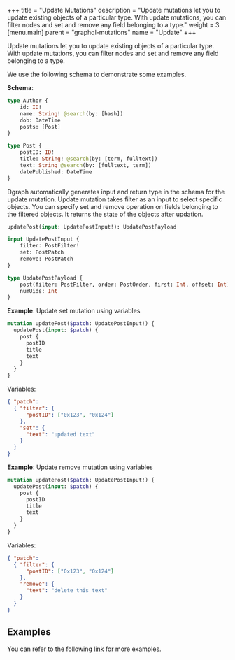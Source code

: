 +++
title = "Update Mutations"
description = "Update mutations let you to update existing objects of a particular type. With update mutations, you can filter nodes and set and remove any field belonging to a type."
weight = 3
[menu.main]
    parent = "graphql-mutations"
    name = "Update"
+++

Update mutations let you to update existing objects of a particular type. With update mutations, you can filter nodes and set and remove any field belonging to a type.

We use the following schema to demonstrate some examples.

**Schema**:
```graphql
type Author {
	id: ID!
	name: String! @search(by: [hash])
	dob: DateTime
	posts: [Post]
}

type Post {
	postID: ID!
	title: String! @search(by: [term, fulltext])
	text: String @search(by: [fulltext, term])
	datePublished: DateTime
}
```

Dgraph automatically generates input and return type in the schema for the update mutation. Update mutation takes filter as an input to select specific objects. You can specify set and remove operation on fields belonging to the filtered objects. It returns the state of the objects after updation.
```graphql
updatePost(input: UpdatePostInput!): UpdatePostPayload

input UpdatePostInput {
	filter: PostFilter!
	set: PostPatch
	remove: PostPatch
}

type UpdatePostPayload {
	post(filter: PostFilter, order: PostOrder, first: Int, offset: Int): [Post]
	numUids: Int
}
```

**Example**: Update set mutation using variables
```graphql
mutation updatePost($patch: UpdatePostInput!) {
  updatePost(input: $patch) {
    post {
      postID
      title
      text
    }
  }
}
```
Variables:
```json
{ "patch":
  { "filter": {
      "postID": ["0x123", "0x124"]
    },
    "set": {
      "text": "updated text"
    }
  }
}
```

**Example**: Update remove mutation using variables
```graphql
mutation updatePost($patch: UpdatePostInput!) {
  updatePost(input: $patch) {
    post {
      postID
      title
      text
    }
  }
}
```
Variables:
```json
{ "patch":
  { "filter": {
      "postID": ["0x123", "0x124"]
    },
    "remove": {
      "text": "delete this text"
    }
  }
}
```

## Examples

You can refer to the following [link](https://github.com/dgraph-io/dgraph/blob/master/graphql/resolve/update_mutation_test.yaml) for more examples.
